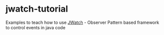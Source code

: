 # jwatch-tutorial
Examples to teach how to use [JWatch](https://github.com/RobertoMessaBrasil/jwatch) - Observer Pattern based framework to control events in java code 
